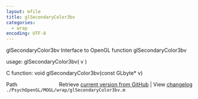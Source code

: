 ```yaml
---
layout: mfile
title: glSecondaryColor3bv
categories:
  - wrap
encoding: UTF-8
---
```


glSecondaryColor3bv  Interface to OpenGL function glSecondaryColor3bv  

usage:  glSecondaryColor3bv( v )  

C function:  void glSecondaryColor3bv(const GLbyte\* v)  


<div class="code_header" style="text-align:right;">
  <span style="float:left;">Path&nbsp;&nbsp;</span> <span class="counter">Retrieve <a href=
  "https://raw.github.com/Psychtoolbox-3/Psychtoolbox-3/beta/./PsychOpenGL/MOGL/wrap/glSecondaryColor3bv.m">current version from GitHub</a> | View <a href=
  "https://github.com/Psychtoolbox-3/Psychtoolbox-3/commits/beta/./PsychOpenGL/MOGL/wrap/glSecondaryColor3bv.m">changelog</a></span>
</div>
<div class="code">
  <code>./PsychOpenGL/MOGL/wrap/glSecondaryColor3bv.m</code>
</div>

